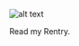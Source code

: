 ![alt text](https://media.discordapp.net/attachments/1019057426688905290/1138570251513106462/like_ok.gif?width=118&height=66)

Read my Rentry.

